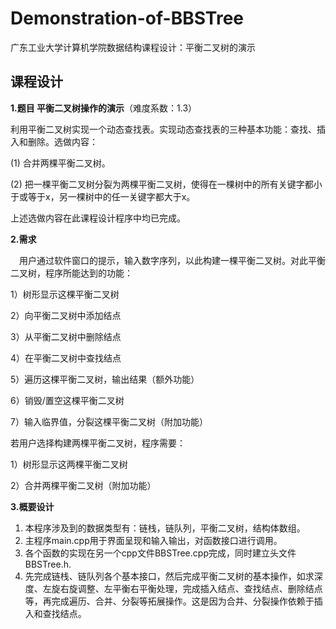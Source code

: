 # Demonstration-of-BBSTree
广东工业大学计算机学院数据结构课程设计：平衡二叉树的演示



## 课程设计

**1.题目  平衡二叉树操作的演示**（难度系数：1.3）

​	利用平衡二叉树实现一个动态查找表。实现动态查找表的三种基本功能：查找、插入和删除。选做内容：

(1) 合并两棵平衡二叉树。

(2) 把一棵平衡二叉树分裂为两棵平衡二叉树，使得在一棵树中的所有关键字都小于或等于x，另一棵树中的任一关键字都大于x。

上述选做内容在此课程设计程序中均已完成。

**2.需求**

　用户通过软件窗口的提示，输入数字序列，以此构建一棵平衡二叉树。对此平衡二叉树，程序所能达到的功能：

1）树形显示这棵平衡二叉树

2）向平衡二叉树中添加结点

3）从平衡二叉树中删除结点

4）在平衡二叉树中查找结点

5）遍历这棵平衡二叉树，输出结果（额外功能）

6）销毁/置空这棵平衡二叉树

7）输入临界值，分裂这棵平衡二叉树（附加功能）

若用户选择构建两棵平衡二叉树，程序需要：

1）树形显示这两棵平衡二叉树

2）合并两棵平衡二叉树（附加功能）

**3.概要设计**

1. 本程序涉及到的数据类型有：链栈，链队列，平衡二叉树，结构体数组。
2. 主程序main.cpp用于界面呈现和输入输出，对函数接口进行调用。
3. 各个函数的实现在另一个cpp文件BBSTree.cpp完成，同时建立头文件BBSTree.h.
4. 先完成链栈、链队列各个基本接口，然后完成平衡二叉树的基本操作，如求深度、左旋右旋调整、左平衡右平衡处理，完成插入结点、查找结点、删除结点等，再完成遍历、合并、分裂等拓展操作。这是因为合并、分裂操作依赖于插入和查找结点。

